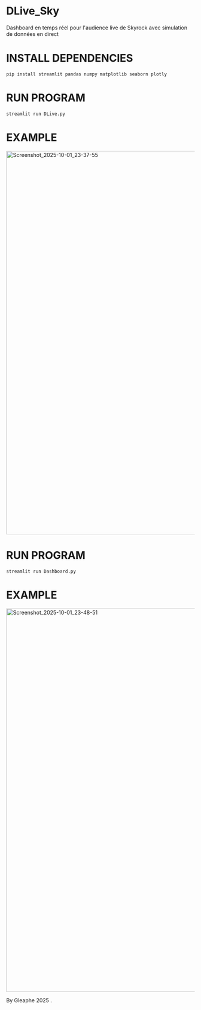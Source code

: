 # DLive_Sky
Dashboard en temps réel pour l'audience live de Skyrock avec simulation de données en direct

# INSTALL DEPENDENCIES 

    pip install streamlit pandas numpy matplotlib seaborn plotly 

# RUN PROGRAM

    streamlit run DLive.py

# EXAMPLE 

<img width="1280" height="1024" alt="Screenshot_2025-10-01_23-37-55" src="https://github.com/user-attachments/assets/ce160559-714f-4a48-8b7f-57b5f1e0e964" />

# RUN PROGRAM

    streamlit run Dashboard.py

# EXAMPLE 

<img width="1280" height="1024" alt="Screenshot_2025-10-01_23-48-51" src="https://github.com/user-attachments/assets/46f3cf66-b424-4894-955e-c32696d7a6d3" />


By Gleaphe 2025 .
